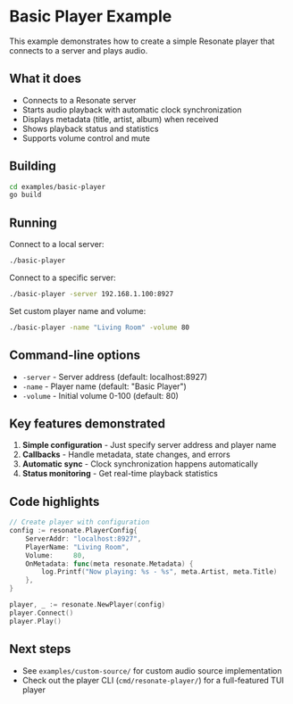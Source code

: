 # Basic Player Example

This example demonstrates how to create a simple Resonate player that connects to a server and plays audio.

## What it does

- Connects to a Resonate server
- Starts audio playback with automatic clock synchronization
- Displays metadata (title, artist, album) when received
- Shows playback status and statistics
- Supports volume control and mute

## Building

```bash
cd examples/basic-player
go build
```

## Running

Connect to a local server:

```bash
./basic-player
```

Connect to a specific server:

```bash
./basic-player -server 192.168.1.100:8927
```

Set custom player name and volume:

```bash
./basic-player -name "Living Room" -volume 80
```

## Command-line options

- `-server` - Server address (default: localhost:8927)
- `-name` - Player name (default: "Basic Player")
- `-volume` - Initial volume 0-100 (default: 80)

## Key features demonstrated

1. **Simple configuration** - Just specify server address and player name
2. **Callbacks** - Handle metadata, state changes, and errors
3. **Automatic sync** - Clock synchronization happens automatically
4. **Status monitoring** - Get real-time playback statistics

## Code highlights

```go
// Create player with configuration
config := resonate.PlayerConfig{
    ServerAddr: "localhost:8927",
    PlayerName: "Living Room",
    Volume:     80,
    OnMetadata: func(meta resonate.Metadata) {
        log.Printf("Now playing: %s - %s", meta.Artist, meta.Title)
    },
}

player, _ := resonate.NewPlayer(config)
player.Connect()
player.Play()
```

## Next steps

- See `examples/custom-source/` for custom audio source implementation
- Check out the player CLI (`cmd/resonate-player/`) for a full-featured TUI player
